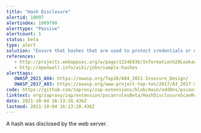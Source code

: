 ```yaml
---
title: "Hash Disclosure"
alertid: 10097
alertindex: 1009700
alerttype: "Passive"
alertcount: 1
status: beta
type: alert
solution: "Ensure that hashes that are used to protect credentials or other resources are not leaked by the web server or database. There is typically no requirement for password hashes to be accessible to the web browser.      "
references:
   - http://projects.webappsec.org/w/page/13246936/Information%20Leakage
   - http://openwall.info/wiki/john/sample-hashes
alerttags: 
   OWASP_2021_A04: https://owasp.org/Top10/A04_2021-Insecure_Design/
   OWASP_2017_A03: https://owasp.org/www-project-top-ten/2017/A3_2017-Sensitive_Data_Exposure.html
code: https://github.com/zaproxy/zap-extensions/blob/main/addOns/pscanrulesBeta/src/main/java/org/zaproxy/zap/extension/pscanrulesBeta/HashDisclosureScanRule.java
linktext: org/zaproxy/zap/extension/pscanrulesBeta/HashDisclosureScanRule.java
date: 2021-10-04 16:13:28.436Z
lastmod: 2021-10-04 16:13:28.436Z
---
```

A hash was disclosed by the web server.
